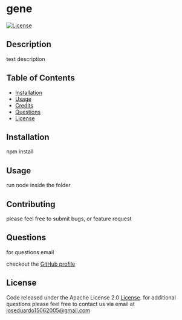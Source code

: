 
# gene
[![License](https://img.shields.io/badge/License-Apache%202.0-blue.svg)](https://opensource.org/licenses/Apache-2.0)

## Description

test description

## Table of Contents
* [Installation](#installation)
* [Usage](#usage)
* [Credits](#credits)
* [Questions](#questions)
* [License](#license)


## Installation

npm install
  


## Usage

run node inside the folder
  


## Contributing

please feel free to submit bugs, or feature request
  




## Questions

for questions email 

checkout the [GitHub profile](https://github.com/joseduardo15062005)



## License

Code released under the Apache License 2.0 [License](https://choosealicense.com/licenses/apache-2.0/). 
for additional questions please feel free to contact us via email at joseduardo15062005@gmail.com
